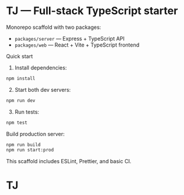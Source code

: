# TJ — Full-stack TypeScript starter

Monorepo scaffold with two packages:

- `packages/server` — Express + TypeScript API
- `packages/web` — React + Vite + TypeScript frontend

Quick start

1. Install dependencies:

```bash
npm install
```

2. Start both dev servers:

```bash
npm run dev
```

3. Run tests:

```bash
npm test
```

Build production server:

```bash
npm run build
npm run start:prod
```

This scaffold includes ESLint, Prettier, and basic CI.
# TJ